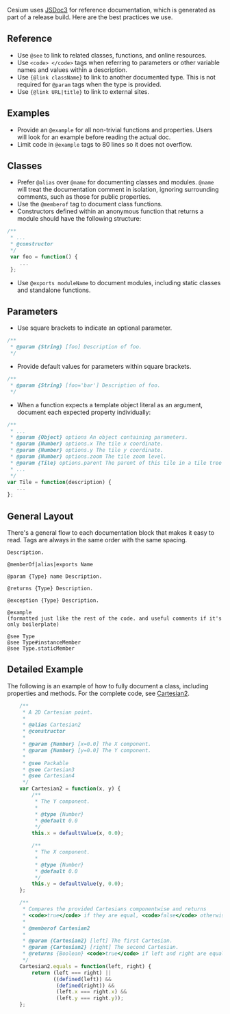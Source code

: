 Cesium uses [JSDoc3](http://usejsdoc.org/index.html) for reference documentation, which is generated as part of a release build.  Here are the best practices we use.

## Reference

* Use `@see` to link to related classes, functions, and online resources.
* Use `<code> </code>` tags when referring to parameters or other variable names and values within a description.
* Use `{@link className}` to link to another documented type.  This is not required for `@param` tags when the type is provided.
* Use `{@link URL|title}` to link to external sites.

## Examples

* Provide an `@example` for all non-trivial functions and properties.  Users will look for an example before reading the actual doc.
* Limit code in `@example` tags to 80 lines so it does not overflow.

## Classes

* Prefer `@alias` over `@name` for documenting classes and modules. `@name` will treat the documentation comment in isolation, ignoring surrounding comments, such as those for public properties. 
* Use the `@memberof` tag to document class functions.
* Constructors defined within an anonymous function that returns a module should have the following structure:

```javascript
/**
 * ...
 * @constructor
 */
 var foo = function() {
    ...
 };
```

* Use `@exports moduleName` to document modules, including static classes and standalone functions.

## Parameters
* Use square brackets to indicate an optional parameter.

```javascript
/**
 * @param {String} [foo] Description of foo.
 */
```

* Provide default values for parameters within square brackets.

```javascript
/**
 * @param {String} [foo='bar'] Description of foo.
 */
```
  
* When a function expects a template object literal as an argument, document each expected property individually: 

```javascript
/**
 * ...
 * @param {Object} options An object containing parameters.
 * @param {Number} options.x The tile x coordinate.
 * @param {Number} options.y The tile y coordinate.
 * @param {Number} options.zoom The tile zoom level.
 * @param {Tile} options.parent The parent of this tile in a tile tree system.
 * ...
 */
var Tile = function(description) {
   ...
};
```

## General Layout
There's a general flow to each documentation block that makes it easy to read. Tags are always in the same order with the same spacing.

```
Description.

@memberOf|alias|exports Name

@param {Type} name Description.

@returns {Type} Description.

@exception {Type} Description.

@example 
(formatted just like the rest of the code. and useful comments if it's only boilerplate)

@see Type
@see Type#instanceMember
@see Type.staticMember
```

## Detailed Example
The following is an example of how to fully document a class, including properties and methods. For the complete code, see [Cartesian2](https://github.com/AnalyticalGraphicsInc/cesium/blob/master/Source/Core/Cartesian2.js).

```javascript
    /**
     * A 2D Cartesian point.
     *
     * @alias Cartesian2
     * @constructor
     *
     * @param {Number} [x=0.0] The X component.
     * @param {Number} [y=0.0] The Y component.
     *
     * @see Packable
     * @see Cartesian3
     * @see Cartesian4
     */
    var Cartesian2 = function(x, y) {
        /**
         * The Y component.
         * 
         * @type {Number}
         * @default 0.0
         */
        this.x = defaultValue(x, 0.0);

        /**
         * The X component.
         * 
         * @type {Number}
         * @default 0.0
         */
        this.y = defaultValue(y, 0.0);
    };

    /**
     * Compares the provided Cartesians componentwise and returns
     * <code>true</code> if they are equal, <code>false</code> otherwise.
     * 
     * @memberof Cartesian2
     *
     * @param {Cartesian2} [left] The first Cartesian.
     * @param {Cartesian2} [right] The second Cartesian.
     * @returns {Boolean} <code>true</code> if left and right are equal, <code>false</code> otherwise.
     */
    Cartesian2.equals = function(left, right) {
        return (left === right) ||
               ((defined(left)) &&
                (defined(right)) &&
                (left.x === right.x) &&
                (left.y === right.y));
    };
```